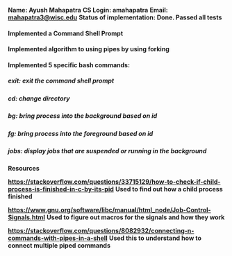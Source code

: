 **Name: Ayush Mahapatra**
**CS Login: amahapatra**
**Email: mahapatra3@wisc.edu**
**Status of implementation: Done. Passed all tests**

#### Implemented a Command Shell Prompt

#### Implemented algorithm to using pipes by using forking

#### Implemented 5 specific bash commands:

##### exit: exit the command shell prompt

##### cd: change directory

##### bg: bring process into the background based on id

##### fg: bring process into the foreground based on id

##### jobs: display jobs that are suspended or running in the background

**Resources**

**https://stackoverflow.com/questions/33715129/how-to-check-if-child-process-is-finished-in-c-by-its-pid**
**Used to find out how a child process finished**

**https://www.gnu.org/software/libc/manual/html_node/Job-Control-Signals.html**
**Used to figure out macros for the signals and how they work**

**https://stackoverflow.com/questions/8082932/connecting-n-commands-with-pipes-in-a-shell**
**Used this to understand how to connect multiple piped commands**


